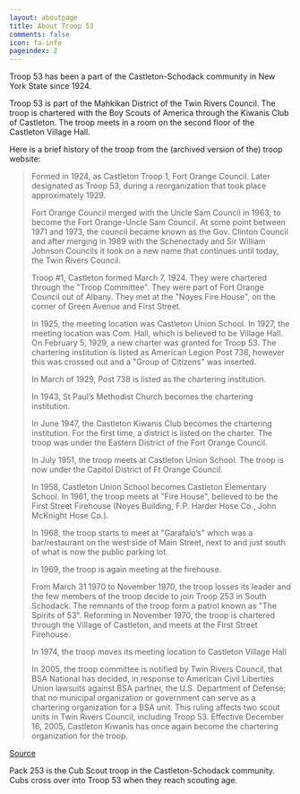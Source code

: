 ```yaml
---
layout: aboutpage
title: About Troop 53
comments: false
icon: fa-info
pageindex: 2
---
```


Troop 53 has been a part of the Castleton-Schodack community in New York State since 1924.

Troop 53 is part of the Mahkikan District of the Twin Rivers Council.  The troop is chartered with the Boy Scouts of America through the Kiwanis Club of Castleton.  The troop meets in a room on the second floor of the Castleton Village Hall.

Here is a brief history of the troop from the (archived version of the) troop website:

>Formed in 1924, as Castleton Troop 1, Fort Orange Council. Later designated as Troop 53, during a reorganization that took place approximately 1929.
>
>Fort Orange Council merged with the Uncle Sam Council in 1963, to become the Fort Orange-Uncle Sam Council. At some point between 1971 and 1973, the council became known as the Gov. Clinton Council and after merging in 1989 with the Schenectady and Sir William Johnson Councils it took on a new name that continues until today, the Twin Rivers Council.
>
>Troop #1, Castleton formed March 7, 1924. They were chartered through the "Troop Committee". They were part of Fort Orange Council out of Albany. They met at the "Noyes Fire House", on the corner of Green Avenue and First Street.
>
>In 1925, the meeting location was Castleton Union School.  In 1927, the meeting location was Com. Hall, which is believed to be Village Hall.  On February 5, 1929, a new charter was granted for Troop 53. The chartering institution is listed as American Legion Post 738, however this was crossed out and a "Group of Citizens" was inserted.
>
>In March of 1929, Post 738 is listed as the chartering institution.
>
>In 1943, St Paul’s Methodist Church becomes the chartering institution.
>
>In June 1947, the Castleton Kiwanis Club becomes the chartering institution. For the first time, a district is listed on the charter. The troop was under the Eastern District of the Fort Orange Council.
>
>In July 1951, the troop meets at Castleton Union School. The troop is now under the Capitol District of Ft Orange Council.
>
>In 1958, Castleton Union School becomes Castleton Elementary School.  In 1961, the troop meets at "Fire House", believed to be the First Street Firehouse (Noyes Building, F.P. Harder Hose Co., John McKnight Hose Co.).
>
>In 1968, the troop starts to meet at "Garafalo’s" which was a bar/restaurant on the west side of Main Street, next to and just south of what is now the public parking lot.  
>
>In 1969, the troop is again meeting at the firehouse.
>
>From March 31 1970 to November 1970, the troop losses its leader and the few members of the troop decide to join Troop 253 in South Schodack. The remnants of the troop form a patrol known as "The Spirits of 53".  Reforming in November 1970, the troop is chartered through the Village of Castleton, and meets at the First Street Firehouse.
>
>In 1974, the troop moves its meeting location to Castleton Village Hall
>
>In 2005, the troop committee is notified by Twin Rivers Council, that BSA National has decided, in response to American Civil Liberties Union lawsuits against BSA partner, the U.S. Department of Defense; that no municipal organization or government can serve as a chartering organization for a BSA unit. This ruling affects two scout units in Twin Rivers Council, including Troop 53.  Effective December 16, 2005, Castleton Kiwanis has once again become the chartering organization for the troop.

[Source](https://web.archive.org/web/20080819141850/http://bsatroop53.com/)

Pack 253 is the Cub Scout troop in the Castleton-Schodack community.  Cubs cross over into Troop 53 when they reach scouting age.